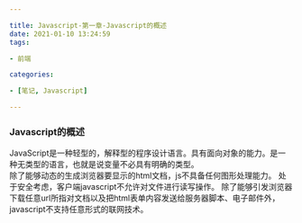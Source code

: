 ```yaml
---

title: Javascript-第一章-Javascript的概述
date: 2021-01-10 13:24:59
tags:

- 前端

categories:

- [笔记, Javascript]

---
```


### Javascript的概述

JavaScript是一种轻型的，解释型的程序设计语言。具有面向对象的能力。是一种无类型的语言，也就是说变量不必具有明确的类型。  
除了能够动态的生成浏览器要显示的html文档，js不具备任何图形处理能力。
处于安全考虑，客户端javascript不允许对文件进行读写操作。
除了能够引发浏览器下载任意url所指对文档以及把html表单内容发送给服务器脚本、电子邮件外，javascript不支持任意形式的联网技术。

